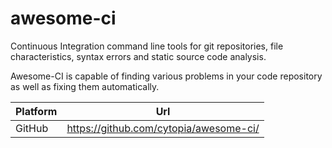 # awesome-ci

Continuous Integration command line tools for git repositories, file characteristics, syntax errors and static source code analysis.

Awesome-CI is capable of finding various problems in your code repository as well as fixing them automatically.

| Platform | Url                                                              |
|----------|------------------------------------------------------------------|
| GitHub   | https://github.com/cytopia/awesome-ci/                           |
